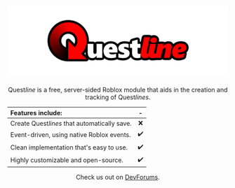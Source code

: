 <div align="center">

# [![Questline](images/banner.png)](https://github.com/FarFromLittle/QuestLine)

Quest<i>line</i> is a free, server-sided Roblox module that aids in the creation and tracking of Quest<i>lines</i>.

|Features include:|-
|:-|:-:
|Create Quest<i>lines</i> that automatically save.|❌
|Event-driven, using native Roblox events.|✔️
|Clean implementation that's easy to use.|✔️
|Highly customizable and open-source.|✔️

Check us out on [DevForums](https://devforum.roblox.com/t/project-questline/2076683).

</div>
